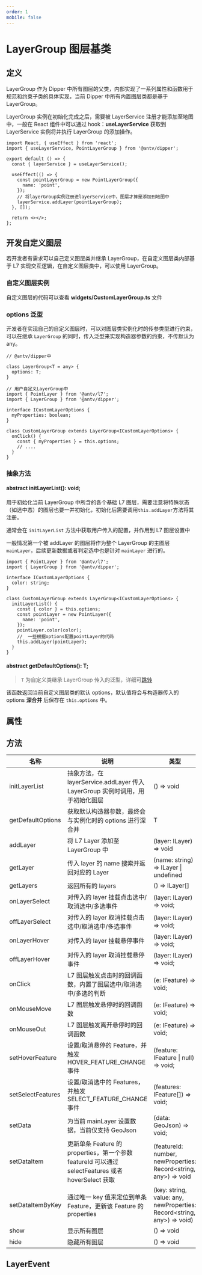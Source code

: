 ```yaml
---
order: 1
mobile: false
---
```


# LayerGroup 图层基类

## 定义

LayerGroup 作为 Dipper 中所有图层的父类，内部实现了一系列属性和函数用于规范和约束子类的具体实现，当前 Dipper 中所有内置图层类都是基于 LayerGroup。

LayerGroup 实例在初始化完成之后，需要被 LayerService 注册才能添加至地图中，一般在 React 组件中可以通过 hook：**useLayerService** 获取到 LayerService 实例将并执行 LayerGroup 的添加操作。

```tsx | pure
import React, { useEffect } from 'react';
import { useLayerService, PointLayerGroup } from '@antv/dipper';

export default () => {
  const { layerService } = useLayerService();

  useEffect(() => {
    const pointLayerGroup = new PointLayerGroup({
      name: 'point',
    });
    // 将layerGroup实例注册进layerService中，图层才算是添加到地图中
    layerService.addLayer(pointLayerGroup);
  }, []);

  return <></>;
};
```

## 开发自定义图层

若开发者有需求可以自己定义图层类并继承 LayerGroup，在自定义图层类内部基于 L7 实现交互逻辑，在自定义图层类中，可以使用 LayerGroup。

### 自定义图层实例

<code src="./demo/layerGroup/index" compact="true"></code>

自定义图层的代码可以查看 **widgets/CustomLayerGroup.ts** 文件

### options 泛型

开发者在实现自己的自定义图层时，可以对图层类实例化时的传参类型进行约束，可以在继承 `LayerGroup` 的同时，传入泛型来实现构造器参数的约束，不传默认为 any。

```tsx | pure
// @antv/dipper中

class LayerGroup<T = any> {
  options: T;
}

// 用户自定义LayerGroup中
import { PointLayer } from '@antv/l7';
import { LayerGroup } from '@antv/dipper';

interface ICustomLayerOptions {
  myProperties: boolean;
}

class CustomLayerGroup extends LayerGroup<ICustomLayerOptions> {
  onClick() {
    const { myProperties } = this.options;
    // ....
  }
}
```

### 抽象方法

#### abstract initLayerList(): void;

用于初始化当前 LayerGroup 中所含的各个基础 L7 图层，需要注意将特殊状态（如选中态）的图层也要一并初始化，初始化后需要调用`this.addLayer`方法将其注册。

通常会在 `initLayerList` 方法中获取用户传入的配置，并作用到 L7 图层设置中

一般情况第一个被 addLayer 的图层将作为整个 LayerGroup 的主图层 `mainLayer`，后续更新数据或者判定选中也是针对 `mainLayer` 进行的。

```tsx | pure
import { PointLayer } from '@antv/l7';
import { LayerGroup } from '@antv/dipper';

interface ICustomLayerOptions {
  color: string;
}

class CustomLayerGroup extends LayerGroup<ICustomLayerOptions> {
  initLayerList() {
    const { color } = this.options;
    const pointLayer = new PointLayer({
      name: 'point',
    });
    pointLayer.color(color);
    //  一些根据options配置pointLayer的代码
    this.addLayer(pointLayer);
  }
}
```

#### abstract getDefaultOptions(): T;

> `T` 为自定义类继承 LayerGroup 传入的泛型，详细可[跳转](#options-%E6%B3%9B%E5%9E%8B)

该函数返回当前自定义图层类的默认 options，默认值将会与构造器传入的 options **深合并** 后保存在 `this.options` 中。

## 属性

## 方法

| 名称              | 说明                                                                                               | 类型                                                                   |
| ----------------- | -------------------------------------------------------------------------------------------------- | ---------------------------------------------------------------------- |
| initLayerList     | 抽象方法，在 layerService.addLayer 传入 LayerGroup 实例时调用，用于初始化图层                      | () => void                                                             |
| getDefaultOptions | 获取默认构造器参数，最终会与实例化时的 options 进行深合并                                          | T                                                                      |
| addLayer          | 将 L7 Layer 添加至 LayerGroup 中                                                                   | (layer: ILayer) => void                                                |
| getLayer          | 传入 layer 的 name 搜索并返回对应的 Layer                                                          | (name: string) => ILayer \| undefined                                  |
| getLayers         | 返回所有的 layers                                                                                  | () => ILayer[]                                                         |
| onLayerSelect     | 对传入的 layer 挂载点击选中/取消选中/多选事件                                                      | (layer: ILayer) => void;                                               |
| offLayerSelect    | 对传入的 layer 取消挂载点击选中/取消选中/多选事件                                                  | (layer: ILayer) => void;                                               |
| onLayerHover      | 对传入的 layer 挂载悬停事件                                                                        | (layer: ILayer) => void;                                               |
| offLayerHover     | 对传入的 layer 取消挂载悬停事件                                                                    | (layer: ILayer) => void;                                               |
| onClick           | L7 图层触发点击时的回调函数，内置了图层选中/取消选中/多选的判断                                    | (e: IFeature) => void;                                                 |
| onMouseMove       | L7 图层触发悬停时的回调函数                                                                        | (e: IFeature) => void;                                                 |
| onMouseOut        | L7 图层触发离开悬停时的回调函数                                                                    | (e: IFeature) => void;                                                 |
| setHoverFeature   | 设置/取消悬停的 Feature，并触发 HOVER_FEATURE_CHANGE 事件                                          | (feature: IFeature \| null) => void;                                   |
| setSelectFeatures | 设置/取消选中的 Features，并触发 SELECT_FEATURE_CHANGE 事件                                        | (features: IFeature[]) => void;                                        |
| setData           | 为当前 mainLayer 设置数据，当前仅支持 GeoJson                                                      | (data: GeoJson) => void;                                               |
| setDataItem       | 更新单条 Feature 的 properties，第一个参数 featureId 可以通过 selectFeatures 或者 hoverSelect 获取 | (featureId: number, newProperties: Record<string, any>) => void        |
| setDataItemByKey  | 通过唯一 key 值来定位到单条 Feature，更新该 Feature 的 properties                                  | (key: string, value: any, newProperties: Record<string, any>) => void) |
| show              | 显示所有图层                                                                                       | () => void                                                             |
| hide              | 隐藏所有图层                                                                                       | () => void                                                             |

## LayerEvent
